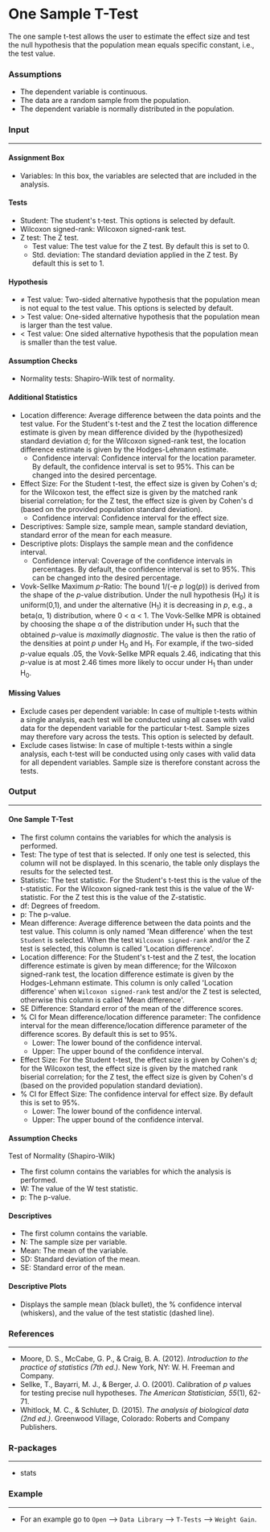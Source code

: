 One Sample T-Test
==========================

The one sample t-test allows the user to estimate the effect size and test the null hypothesis that the population mean equals specific constant, i.e., the test value.

### Assumptions
- The dependent variable is continuous.
- The data are a random sample from the population.
- The dependent variable is normally distributed in the population.

### Input
-------
#### Assignment Box
- Variables: In this box, the variables are selected that are included in the analysis.

#### Tests  
- Student: The student's t-test. This options is selected by default.
- Wilcoxon signed-rank: Wilcoxon signed-rank test.
- Z test: The Z test.
  - Test value: The test value for the Z test. By default this is set to 0.
  - Std. deviation: The standard deviation applied in the Z test. By default this is set to 1.

#### Hypothesis
- &ne; Test value: Two-sided alternative hypothesis that the population mean is not equal to the test value. This options is selected by default.
- &gt; Test value: One-sided alternative hypothesis that the population mean is larger than the test value.
- &lt; Test value: One sided alternative hypothesis that the population mean is smaller than the test value.

#### Assumption Checks
- Normality tests: Shapiro-Wilk test of normality.

#### Additional Statistics
- Location difference: Average difference between the data points and the test value. For the Student's t-test and the Z test the location difference estimate is given by mean difference divided by the (hypothesized) standard deviation d; for the Wilcoxon signed-rank test, the location difference estimate is given by the Hodges-Lehmann estimate.
  - Confidence interval: Confidence interval for the location parameter. By default, the confidence interval is set to 95%. This can be changed into the desired percentage.
- Effect Size: For the Student t-test, the effect size is given by Cohen's d; for the Wilcoxon test, the effect size is given by the matched rank biserial correlation; for the Z test, the effect size is given by Cohen's d (based on the provided population standard deviation).
  - Confidence interval: Confidence interval for the effect size.
- Descriptives: Sample size, sample mean, sample standard deviation, standard error of the mean for each measure.
- Descriptive plots: Displays the sample mean and the confidence interval.
  - Confidence interval: Coverage of the confidence intervals in percentages. By default, the confidence interval is set to 95%. This can be changed into the desired percentage.
- Vovk-Sellke Maximum *p*-Ratio: The bound 1/(-e *p* log(*p*)) is derived from the shape of the *p*-value distribution. Under the null hypothesis (H<sub>0</sub>) it is uniform(0,1), and under the alternative (H<sub>1</sub>) it is decreasing in *p*, e.g., a beta(&#945;, 1) distribution, where 0 < &#945; < 1. The Vovk-Sellke MPR is obtained by choosing the shape &#945; of the distribution under H<sub>1</sub> such that the obtained *p*-value is *maximally diagnostic*. The value is then the ratio of the densities at point *p* under H<sub>0</sub> and H<sub>1</sub>. For example, if the two-sided *p*-value equals .05, the Vovk-Sellke MPR equals 2.46, indicating that this *p*-value is at most 2.46 times more likely to occur under H<sub>1</sub> than under H<sub>0</sub>.

#### Missing Values
 - Exclude cases per dependent variable: In case of multiple t-tests within a single analysis, each test will be conducted using all cases with valid data for the dependent variable for the particular t-test. Sample sizes may therefore vary across the tests. This option is selected by default.
 - Exclude cases listwise: In case of multiple t-tests within a single analysis, each t-test will be conducted using only cases with valid data for all dependent variables. Sample size is therefore constant across the tests.

### Output
-------

#### One Sample T-Test
- The first column contains the variables for which the analysis is performed.
- Test: The type of test that is selected. If only one test is selected, this column will not be displayed. In this scenario, the table only displays the results for the selected test.
- Statistic: The test statistic. For the Student's t-test this is the value of the t-statistic. For the Wilcoxon signed-rank test this is the value of the W-statistic. For the Z test this is the value of the Z-statistic.
- df: Degrees of freedom.
- p: The p-value.
- Mean difference: Average difference between the data points and the test value. This column is only named 'Mean difference' when the test `Student` is selected. When the test `Wilcoxon signed-rank` and/or the Z test is selected, this column is called 'Location difference'.
- Location difference: For the Student's t-test and the Z test, the location difference estimate is given by mean difference; for the Wilcoxon signed-rank test, the location difference estimate is given by the Hodges-Lehmann estimate. This column is only called 'Location difference' when `Wilcoxon signed-rank` test and/or the Z test is selected, otherwise this column is called 'Mean difference'.
- SE Difference: Standard error of the mean of the difference scores.
- % CI for Mean difference/location difference parameter: The confidence interval for the mean difference/location difference parameter of the difference scores. By default this is set to 95%.
  - Lower: The lower bound of the confidence interval.
  - Upper: The upper bound of the confidence interval.
- Effect Size: For the Student t-test, the effect size is given by Cohen's d; for the Wilcoxon test, the effect size is given by the matched rank biserial correlation; for the Z test, the effect size is given by Cohen's d (based on the provided population standard deviation).
- % CI for Effect Size: The confidence interval for effect size. By default this is set to 95%.
    - Lower: The lower bound of the confidence interval.
    - Upper: The upper bound of the confidence interval.

#### Assumption Checks
Test of Normality (Shapiro-Wilk)
- The first column contains the variables for which the analysis is performed.
- W: The value of the W test statistic.
- p: The p-value.

#### Descriptives
- The first column contains the variable.
- N: The sample size per variable.
- Mean: The mean of the variable.
- SD: Standard deviation of the mean.
- SE: Standard error of the mean.

#### Descriptive Plots
- Displays the sample mean (black bullet), the % confidence interval (whiskers), and the value of the test statistic (dashed line).

### References
-------
- Moore, D. S., McCabe, G. P., & Craig, B. A. (2012). *Introduction to the practice of statistics (7th ed.)*. New York, NY: W. H. Freeman and Company.
- Sellke, T., Bayarri, M. J., & Berger, J. O. (2001). Calibration of *p* values for testing precise null hypotheses. *The American Statistician, 55*(1), 62-71.
- Whitlock, M. C., & Schluter, D. (2015). *The analysis of biological data (2nd ed.)*. Greenwood Village, Colorado: Roberts and Company Publishers.

### R-packages
---
- stats

### Example
---
- For an example go to `Open` --> `Data Library` --> `T-Tests` --> `Weight Gain`.  
